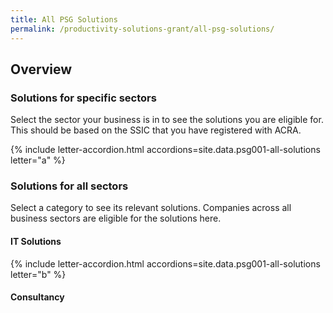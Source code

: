 ```yaml
---
title: All PSG Solutions
permalink: /productivity-solutions-grant/all-psg-solutions/
---
```


## Overview

### Solutions for specific sectors

Select the sector your business is in to see the solutions you are eligible for. This should be based on the SSIC that you have registered with ACRA. 

{% include letter-accordion.html accordions=site.data.psg001-all-solutions letter="a" %}

<a name="all-sectors"></a>

### Solutions for all sectors

Select a category to see its relevant solutions. Companies across all business sectors are eligible for the solutions here.

#### IT Solutions
{% include letter-accordion.html accordions=site.data.psg001-all-solutions letter="b" %}

#### Consultancy